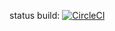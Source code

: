 status build: [![CircleCI](https://dl.circleci.com/status-badge/img/gh/ntluan111ntb1/DevOps_Project5_Final/tree/main.svg?style=svg)](https://dl.circleci.com/status-badge/redirect/gh/ntluan111ntb1/DevOps_Project5_Final/tree/main)